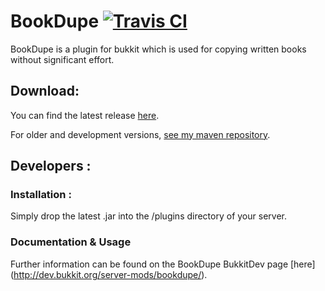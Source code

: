 BookDupe [![Travis CI](https://secure.travis-ci.org/Indiv0/BookDupe.png)](http://travis-ci.org/#!/Indiv0/BookDupe)
=============

BookDupe is a plugin for bukkit which is used for copying written books without significant effort.

Download:
--------------------

You can find the latest release [here](https://github.com/Indiv0/indiv0-mvn-repo/raw/master/snapshots/com/github/indiv0/bookdupe/1.4.0/bookdupe-1.4.0.jar).

For older and development versions, [see my maven repository](https://github.com/Indiv0/indiv0-mvn-repo/tree/master/snapshots/com/github/indiv0/bookdupe/).

Developers :
--------------------

### Installation :

Simply drop the latest .jar into the /plugins directory of your server.

### Documentation & Usage

Further information can be found on the BookDupe BukkitDev page [here] (http://dev.bukkit.org/server-mods/bookdupe/).